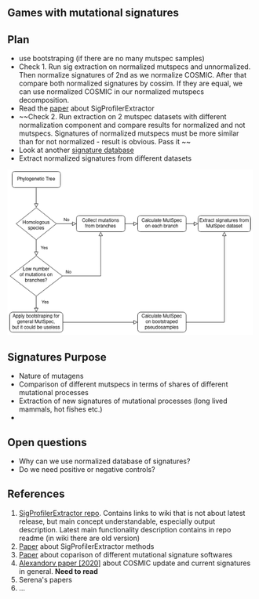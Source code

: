 Games with mutational signatures
------------

## Plan
- use bootstraping (if there are no many mutspec samples)
- Check 1. Run sig extraction on normalized mutspecs and unnormalized. Then normalize signatures of 2nd as we normalize COSMIC. After that compare both normalized signatures by cossim. If they are equal, we can use normalized COSMIC in our normalized mutspecs decomposition.
- Read the [paper](https://www.biorxiv.org/content/10.1101/2020.12.13.422570v2.full) about SigProfilerExtractor
- ~~Check 2. Run extraction on 2 mutspec datasets with different normalization component and compare results for normalized and not mutspecs. Signatures of normalized mutspecs must be more similar than for not normalized - result is obvious. Pass it ~~
- Look at another [signature database](https://signal.mutationalsignatures.com/explore/mutagens)
- Extract normalized signatures from different datasets


<img src="./figures/Signatures_plan.drawio.png" width="500">


## Signatures Purpose
- Nature of mutagens
- Comparison of different mutspecs in terms of shares of different mutational processes
- Extraction of new signatures of mutational processes (long lived mammals, hot fishes etc.)
- 

## Open questions
- Why can we use normalized database of signatures?
- Do we need positive or negative controls?




## References
1. [SigProfilerExtractor repo](https://github.com/AlexandrovLab/SigProfilerExtractor). Contains links to wiki that is not about latest release, but main concept understandable, especially output description. Latest main functionality description contains in repo readme (in wiki there are old version)
2. [Paper](https://www.biorxiv.org/content/10.1101/2020.12.13.422570v2.full) about SigProfilerExtractor methods
2. [Paper](https://www.nature.com/articles/s41598-021-04207-6) about coparison of different mutational signature softwares
3. [Alexandorv paper [2020]](https://www.nature.com/articles/s41586-020-1943-3) about COSMIC update and current signatures in general. **Need to read**
4. Serena's papers
5. ...

